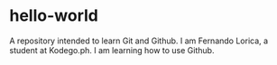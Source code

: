 # hello-world
A repository intended to learn Git and Github.
I am Fernando Lorica, a student at Kodego.ph. I am learning how to use Github.
